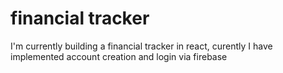 # financial tracker
I'm currently building a financial tracker in react, curently I have implemented account creation and login via firebase
